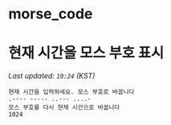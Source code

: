 # morse_code
# 현재 시간을 모스 부호 표시
<!-- MORSE_TIME_START -->
_Last updated: `10:24` (KST)_

```
현재 시간을 입력하세요. 모스 부호로 바꿉니다
.---- ----- ..--- ....-
모스 부호를 다시 현재 시간으로 바꿉니다
1024
```
<!-- MORSE_TIME_END -->
